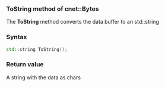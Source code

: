### ToString method of cnet::Bytes

The **ToString** method converts the data buffer to an std::string
### Syntax
```C++
std::string ToString();
```

### Return value
A string with the data as chars